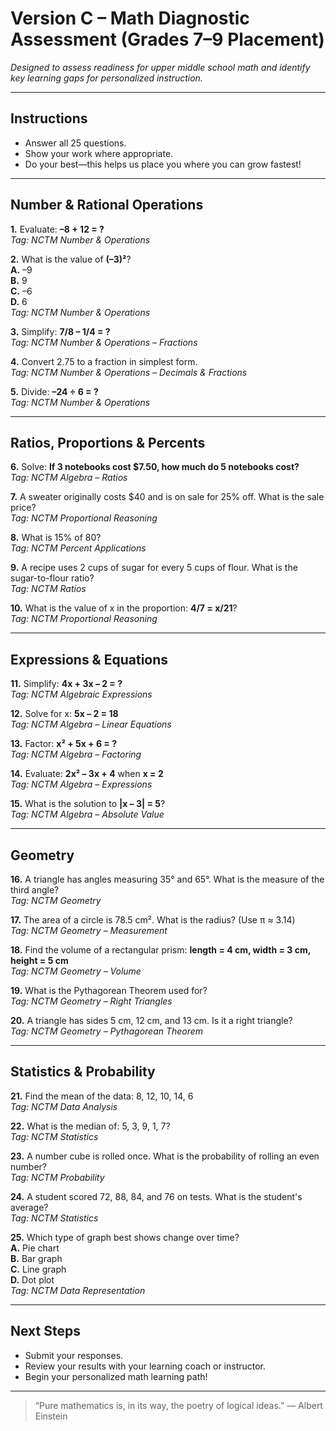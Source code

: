 # Version C – Math Diagnostic Assessment (Grades 7–9 Placement)

_Designed to assess readiness for upper middle school math and identify key learning gaps for personalized instruction._

---

## Instructions

- Answer all 25 questions.
- Show your work where appropriate.
- Do your best—this helps us place you where you can grow fastest!

---

## Number & Rational Operations

**1.** Evaluate: **–8 + 12 = ?**  
_Tag: NCTM Number & Operations_

**2.** What is the value of **(–3)²**?  
**A.** –9  
**B.** 9  
**C.** –6  
**D.** 6  
_Tag: NCTM Number & Operations_

**3.** Simplify: **7/8 – 1/4 = ?**  
_Tag: NCTM Number & Operations – Fractions_

**4.** Convert 2.75 to a fraction in simplest form.  
_Tag: NCTM Number & Operations – Decimals & Fractions_

**5.** Divide: **–24 ÷ 6 = ?**  
_Tag: NCTM Number & Operations_

---

## Ratios, Proportions & Percents

**6.** Solve: **If 3 notebooks cost $7.50, how much do 5 notebooks cost?**  
_Tag: NCTM Algebra – Ratios_

**7.** A sweater originally costs $40 and is on sale for 25% off. What is the sale price?  
_Tag: NCTM Proportional Reasoning_

**8.** What is 15% of 80?  
_Tag: NCTM Percent Applications_

**9.** A recipe uses 2 cups of sugar for every 5 cups of flour. What is the sugar-to-flour ratio?  
_Tag: NCTM Ratios_

**10.** What is the value of x in the proportion: **4/7 = x/21**?  
_Tag: NCTM Proportional Reasoning_

---

## Expressions & Equations

**11.** Simplify: **4x + 3x – 2 = ?**  
_Tag: NCTM Algebraic Expressions_

**12.** Solve for x: **5x – 2 = 18**  
_Tag: NCTM Algebra – Linear Equations_

**13.** Factor: **x² + 5x + 6 = ?**  
_Tag: NCTM Algebra – Factoring_

**14.** Evaluate: **2x² – 3x + 4** when **x = 2**  
_Tag: NCTM Algebra – Expressions_

**15.** What is the solution to **|x – 3| = 5**?  
_Tag: NCTM Algebra – Absolute Value_

---

## Geometry

**16.** A triangle has angles measuring 35° and 65°. What is the measure of the third angle?  
_Tag: NCTM Geometry_

**17.** The area of a circle is 78.5 cm². What is the radius? (Use π ≈ 3.14)  
_Tag: NCTM Geometry – Measurement_

**18.** Find the volume of a rectangular prism: **length = 4 cm, width = 3 cm, height = 5 cm**  
_Tag: NCTM Geometry – Volume_

**19.** What is the Pythagorean Theorem used for?  
_Tag: NCTM Geometry – Right Triangles_

**20.** A triangle has sides 5 cm, 12 cm, and 13 cm. Is it a right triangle?  
_Tag: NCTM Geometry – Pythagorean Theorem_

---

## Statistics & Probability

**21.** Find the mean of the data: 8, 12, 10, 14, 6  
_Tag: NCTM Data Analysis_

**22.** What is the median of: 5, 3, 9, 1, 7?  
_Tag: NCTM Statistics_

**23.** A number cube is rolled once. What is the probability of rolling an even number?  
_Tag: NCTM Probability_

**24.** A student scored 72, 88, 84, and 76 on tests. What is the student's average?  
_Tag: NCTM Statistics_

**25.** Which type of graph best shows change over time?  
**A.** Pie chart  
**B.** Bar graph  
**C.** Line graph  
**D.** Dot plot  
_Tag: NCTM Data Representation_

---

## Next Steps
- Submit your responses.
- Review your results with your learning coach or instructor.
- Begin your personalized math learning path!

---

> “Pure mathematics is, in its way, the poetry of logical ideas.” — Albert Einstein
